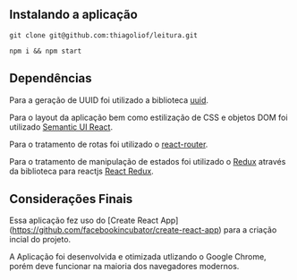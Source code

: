 

## Instalando a aplicação

```shell
git clone git@github.com:thiagoliof/leitura.git
```

```shell
npm i && npm start
```

## Dependências
Para a geração de UUID foi utilizado a biblioteca [uuid](http://www.ietf.org/rfc/rfc4122.txt).

Para o layout da aplicação bem como estilização de CSS e objetos DOM foi utilizado [Semantic UI React](https://react.semantic-ui.com/introduction).

Para o tratamento de rotas foi utilizado o [react-router](https://github.com/ReactTraining/react-router).

Para o tratamento de manipulação de estados foi utilizado o [Redux](https://redux.js.org/) através da biblioteca para reactjs [React Redux](https://github.com/reactjs/react-redux).


## Considerações Finais

Essa aplicação fez uso do [Create React App] (https://github.com/facebookincubator/create-react-app) para a criação incial do projeto.

A Aplicação foi desenvolvida e otimizada utlizando o Google Chrome, porém deve funcionar na maioria dos navegadores modernos.

